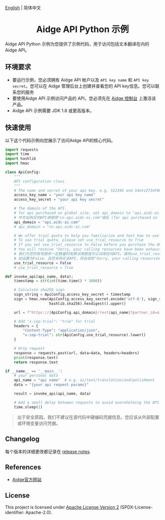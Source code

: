 [English](./README.md) | 简体中文

<p align="center">

<h1 align="center">Aidge API Python 示例</h1>

Aidge API Python 示例为您提供了示例代码，用于访问包括文本翻译在内的Aidge API。

## 环境要求

- 要运行示例，您必须拥有 Aidge API 帐户以及 `API key name` 和 `API key secret`。您可以在 Aidge 管理后台上创建并查看您的 API key信息。您可以联系您的服务
- 要使用Aidge API 示例访问产品的 API，您必须先在 [Aidge 控制台](https://www.aidge.com) 上激活该产品。
- Aidge API 示例需要 JDK 1.8 或更高版本。

## 快速使用

以下这个代码示例向您展示了访问Aidge API的核心代码。

```python
import requests
import time
import hashlib
import hmac

class ApiConfig:
    """
    API configuration class
    """
    # The name and secret of your api key. e.g. 512345 and S4etzZ73nF08vOXVhk3wZjIaLSHw0123
    access_key_name = "your api key name"
    access_key_secret = "your api key secret"

    # The domain of the API.
    # for api purchased on global site. set api_domain to "api.aidc-ai.com"
    # 中文站购买的API请使用"cn-api.aidc-ai.com"域名 (for api purchased on chinese site) set api_domain to "cn-api.aidc-ai.com"
    api_domain = "api.aidc-ai.com"
    # api_domain = "cn-api.aidc-ai.com"

    # We offer trial quota to help you familiarize and test how to use the Aidge API in your account
    # To use trial quota, please set use_trial_resource to True
    # If you set use_trial_resource to False before you purchase the API
    # You will receive "Sorry, your calling resources have been exhausted........"
    # 我们为您的账号提供一定数量的免费试用额度可以试用任何API。请将use_trial_resource设置为True用于试用。
    # 如设置为False，且您未购买该API，将会收到"Sorry, your calling resources have been exhausted........."的错误提示
    use_trial_resource = False
    # use_trial_resource = True

def invoke_api(api_name, data):
    timestamp = str(int(time.time() * 1000))

    # Calculate sha256 sign
    sign_string = ApiConfig.access_key_secret + timestamp
    sign = hmac.new(ApiConfig.access_key_secret.encode('utf-8'), sign_string.encode('utf-8'),
                    hashlib.sha256).hexdigest().upper()

    url = f"https://{ApiConfig.api_domain}/rest{api_name}?partner_id=aidge&sign_method=sha256&sign_ver=v2&app_key={ApiConfig.access_key_name}&timestamp={timestamp}&sign={sign}"

    # Add "x-iop-trial": "true" for trial
    headers = {
        "Content-Type": "application/json",
        "x-iop-trial": str(ApiConfig.use_trial_resource).lower()
    }

    # Http request
    response = requests.post(url, data=data, headers=headers)
    print(response.text)
    return response.text

if __name__ == '__main__':
    # your personal data
    api_name = "api name"  # e.g. ai/text/translation/and/polishment
    data = "{your api request params}"

    result = invoke_api(api_name, data)

    # Add a small delay between requests to avoid overwhelming the API
    time.sleep(1)

```

> 出于安全原因，我们不建议在源代码中硬编码凭据信息。您应该从外部配置或环境变量访问凭据。

## Changelog

每个版本的详细更改都记录在 [release notes](./ChangeLog.txt).


## References

- [Aidge官方网站](https://www.aidge.com/)

## License

This project is licensed under [Apache License Version 2](./LICENSE-2.0.txt) (SPDX-License-identifier: Apache-2.0).
